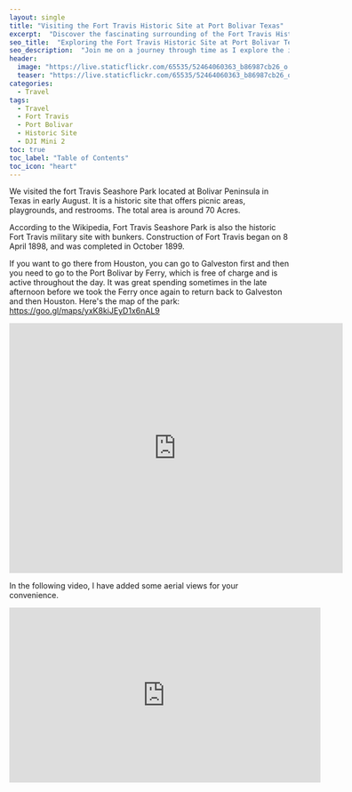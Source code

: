 ```yaml
---
layout: single
title: "Visiting the Fort Travis Historic Site at Port Bolivar Texas"
excerpt:  "Discover the fascinating surrounding of the Fort Travis Historic Site at Port Bolivar Texas through a drone shot. This post provides you on a journey in bird's eye view, exploring the military significance and architectural wonder of this less visited gem near Galveston."
seo_title:  "Exploring the Fort Travis Historic Site at Port Bolivar Texas: A 4K Bird's Eye View"
seo_description:  "Join me on a journey through time as I explore the impressive architecture of the Fort Travis Historic Site at Port Bolivar Texas with a few of my friends. You can view its military significance and discover why it's a must-visit destination for history buffs and architecture enthusiasts alike if if live near Houston, Galveston, Bolivar Penninsula, or anywhere in Texas."
header:
  image: "https://live.staticflickr.com/65535/52464060363_b86987cb26_o.png"
  teaser: "https://live.staticflickr.com/65535/52464060363_b86987cb26_o.png"
categories:
  - Travel
tags:
  - Travel
  - Fort Travis
  - Port Bolivar
  - Historic Site
  - DJI Mini 2
toc: true
toc_label: "Table of Contents"
toc_icon: "heart"
---
```




We visited the fort Travis Seashore Park located at Bolivar Peninsula in Texas in early August. It is a historic site that offers picnic areas, playgrounds, and restrooms. The total area is around 70 Acres.  

According to the Wikipedia, Fort Travis Seashore Park is also the historic Fort Travis military site with bunkers. Construction of Fort Travis began on 8 April 1898, and was completed in October 1899.  

If you want to go there from Houston, you can go to Galveston first and then you need to go to the Port Bolivar by Ferry, which is free of charge and is active throughout the day. It was great spending sometimes in the late afternoon before we took the Ferry once again to return back to Galveston and then Houston.  Here's the map of the park: https://goo.gl/maps/yxK8kiJEyD1x6nAL9

<iframe src="https://www.google.com/maps/embed?pb=!1m18!1m12!1m3!1d444212.68416312!2d-95.15364617681422!3d29.56262534072131!2m3!1f0!2f0!3f0!3m2!1i1024!2i768!4f13.1!3m3!1m2!1s0x863f74fe0c894571%3A0x1a1eb8b51ec7ee99!2sFort%20Travis%20Park!5e0!3m2!1sen!2sus!4v1667089570232!5m2!1sen!2sus" width="600" height="450" style="border:0;" allowfullscreen="" loading="lazy" referrerpolicy="no-referrer-when-downgrade"></iframe>

In the following video, I have added some aerial views for your convenience.


<iframe src="https://www.youtube.com/embed/_gp5rIHCefA" width="560" height="315" frameborder="0"> </iframe>
<br/>
<!--stackedit_data:
eyJoaXN0b3J5IjpbLTg3MDgyOTEwMSwtMTExODY2MTQyMCwxNj
U0MzgzNjE3XX0=
-->